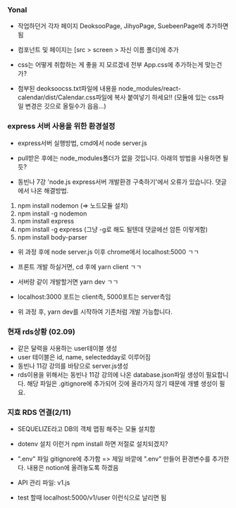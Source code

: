 ### Yonal

- 작업하던거 각자 페이지 DeoksooPage, JihyoPage, SuebeenPage에 추가하면 됨

- 컴포넌트 및 페이지는 [src > screen > 자신 이름 폴더]에 추가

- css는 어떻게 취합하는 게 좋을 지 모르겠네 전부 App.css에 추가하는게 맞는건가?

- 첨부된 deoksoocss.txt파일에 내용을 node_modules/react-calendar/dist/Calendar.css파일에 복사 붙여넣기 하세요!!
(모듈에 있는 css파일 변경은 깃으로 올릴수가 읍음...)

### express 서버 사용을 위한 환경설정
- express서버 실행방법, cmd에서 node server.js

- pull받은 후에는 node_modules폴더가 없을 것입니다. 아래의 방법을 사용하면 될듯?

- 동빈나 7강 'node.js express서버 개발환경 구축하기'에서 오류가 있습니다. 
댓글에서 나온 해결방법.
1. npm install nodemon (=> 노드모듈 설치)
2. npm install -g nodemon
3. npm install express
4. npm install -g express (그냥 -g로 해도 될텐데 댓글에선 암튼 이렇게함)
5. npm install body-parser
- 위 과정 후에 node server.js 이후 chrome에서 localhost:5000 ㄱㄱ

- 프론트 개발 하실거면, cd 후에 yarn client ㄱㄱ
- 서버랑 같이 개발할거면 yarn dev ㄱㄱ
- localhost:3000 포트는 client측, 5000포트는 server측임

- 위 과정 후, yarn dev를 시작하여 기존처럼 개발 가능합니다.

### 현재 rds상황 (02.09)
- 같은 달력을 사용하는 user테이블 생성
- user 테이블은 id, name, selectedday로 이루어짐
- 동빈나 11강 강의를 바탕으로 server.js생성
- rds이용을 위해서는 동빈나 11강 강의에 나온 database.json파일 생성이 필요합니다. 해당 파일은 .gitignore에 추가되어 깃에 올라가지 않기 때문에 개별 생성이 필요.



### 지효 RDS 연결(2/11)
- SEQUELIZE라고 DB의 객체 맵핑 해주는 모듈 설치함
- dotenv 설치
이런거 npm install 하면 저절로 설치되겠지?

- ".env" 파일 gitignore에 추가함
=> 제일 바깥에 ".env" 만들어 환경변수를 추가한다.
내용은 notion에 올려놓도록 하겠음

- API 관리 파일: v1.js
- test 할때 localhost:5000/v1/user 이런식으로 날리면 됨



